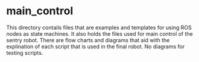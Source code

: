 # main_control
This directory contails files that are examples and templates for using ROS nodes as state machines.
It also holds the files used for main control of the sentry robot.
There are flow charts and diagrams that aid with the explination of each script that is used in the final robot. No diagrams for testing scripts.

